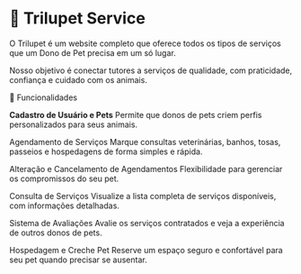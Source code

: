 # 🐾 Trilupet Service

O Trilupet é um website completo que oferece todos os tipos de serviços que um Dono de Pet precisa em um só lugar.

Nosso objetivo é conectar tutores a serviços de qualidade, com praticidade, confiança e cuidado com os animais.

🌟 Funcionalidades

**Cadastro de Usuário e Pets**
Permite que donos de pets criem perfis personalizados para seus animais.

Agendamento de Serviços
Marque consultas veterinárias, banhos, tosas, passeios e hospedagens de forma simples e rápida.

Alteração e Cancelamento de Agendamentos
Flexibilidade para gerenciar os compromissos do seu pet.

Consulta de Serviços
Visualize a lista completa de serviços disponíveis, com informações detalhadas.

Sistema de Avaliações
Avalie os serviços contratados e veja a experiência de outros donos de pets.

Hospedagem e Creche Pet
Reserve um espaço seguro e confortável para seu pet quando precisar se ausentar.
